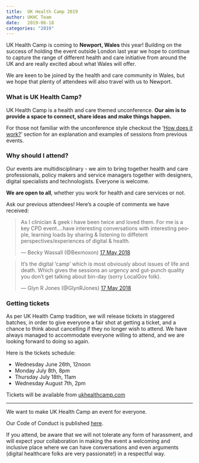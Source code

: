 ```yaml
---
title:  UK Health Camp 2019
author: UKHC Team
date:   2019-06-18
categories: "2019"
---
```

UK Health Camp is coming to **Newport, Wales** this year! Building on the success of holding the event outside London last year we hope to continue to capture the range of different health and care initiative from around the UK and are really excited about what Wales will offer.

We are keen to be joined by the health and care community in Wales, but we hope that plenty of attendees will also travel with us to Newport.

### What is UK Health Camp?

UK Health Camp is a health and care themed unconference. **Our aim is to provide a space to connect, share ideas and make things happen.**

For those not familiar with the unconference style checkout the ‘[How does it work?](/#how-does-it-work)’ section for an explanation and examples of sessions from previous events.

### Why should I attend?

Our events are multidisciplinary - we aim to bring together health and care professionals, policy makers and service managers together with designers, digital specialists and technologists. Everyone is welcome.

**We are open to all**, whether you work for health and care services or not.

Ask our previous attendees! Here’s a couple of comments we have received:

<blockquote class="twitter-tweet" data-conversation="none" data-lang="en-gb"><p lang="en" dir="ltr">As I clinician &amp; geek i have been twice and loved them. For me is a key CPD event....have interesting conversations with interesting people, learning loads by sharing &amp; listening to diffetent perspectives/experiences of digital &amp; health.</p>&mdash; Becky Wassall (@Bexmoxon) <a href="https://twitter.com/Bexmoxon/status/997015337102139393?ref_src=twsrc%5Etfw">17 May 2018</a></blockquote>

<blockquote class="twitter-tweet" data-conversation="none" data-lang="en-gb"><p lang="en" dir="ltr">It’s the digital ‘camp’ which is most obviously about issues of life and death. Which gives the sessions an urgency and gut-punch quality you don’t get talking about bin-day (sorry LocalGov folk).</p>&mdash; Glyn R Jones (@GlynRJones) <a href="https://twitter.com/GlynRJones/status/997248721875156992?ref_src=twsrc%5Etfw">17 May 2018</a></blockquote>

### Getting tickets

As per UK Health Camp tradition, we will release tickets in staggered batches, in order to give everyone a fair shot at getting a ticket, and a chance to think about cancelling if they no longer wish to attend. We have always managed to accommodate everyone willing to attend, and we are looking forward to doing so again.

Here is the tickets schedule:
- Wednesday June 26th, 12noon
- Monday July 8th, 8pm
- Thursday July 18th, 11am
- Wednesday August 7th, 2pm

Tickets will be available from [ukhealthcamp.com](https://ukhealthcamp.com/)

---

We want to make UK Health Camp an event for everyone. 

Our Code of Conduct is published [here](/code-of-conduct). 

If you attend, be aware that we will not tolerate any form of harassment, and will expect your collaboration in making the event a welcoming and inclusive place where we can have conversations and even arguments (digital healthcare folks are very passionate!) in a respectful way.

<script async src="https://platform.twitter.com/widgets.js" charset="utf-8"></script>
